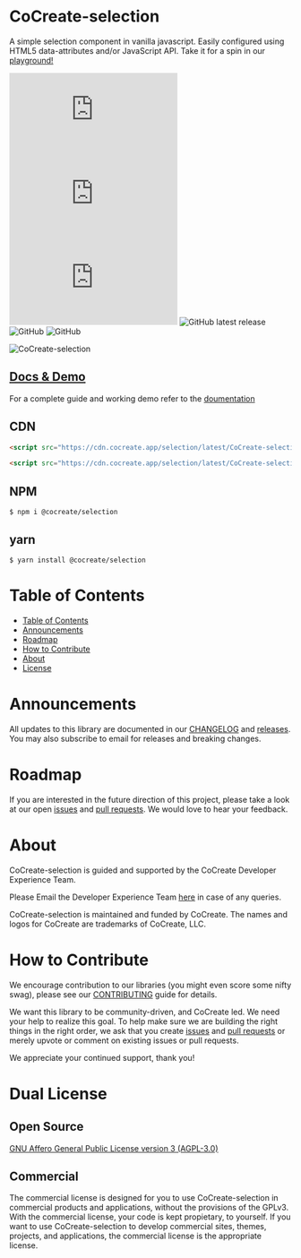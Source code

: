# CoCreate-selection

A simple selection component in vanilla javascript. Easily configured using HTML5 data-attributes and/or JavaScript API. Take it for a spin in our [playground!](https://cocreate.app/docs/selection)

![min file size in bytes](https://img.badgesize.io/https://cdn.cocreate.app/selection/latest/CoCreate-selection.min.js?style=flat-square&label=minified&color=orange)
![gzip file size in bytes](https://img.badgesize.io/https://cdn.cocreate.app/selection/latest/CoCreate-selection.min.js?compression=gzip&style=flat-square&label=gzip&color=yellow)
![brotlifile size in bytes](https://img.badgesize.io/https://cdn.cocreate.app/selection/latest/CoCreate-selection.min.js?compression=brotli&style=flat-square&label=brotli)
![GitHub latest release](https://img.shields.io/github/v/release/CoCreate-app/CoCreate-selection?style=flat-square)
![GitHub](https://img.shields.io/github/license/CoCreate-app/CoCreate-selection?style=flat-square)
![GitHub](https://img.shields.io/static/v1?style=flat-square&label=&message=Hiring&color=blueviolet)


![CoCreate-selection](https://cdn.cocreate.app/docs/CoCreate-selection.gif)

## [Docs & Demo](https://cocreate.app/docs/selection)

For a complete guide and working demo refer to the [doumentation](https://cocreate.app/docs/selection)

## CDN

```html
<script src="https://cdn.cocreate.app/selection/latest/CoCreate-selection.min.js"></script>
```

```html
<script src="https://cdn.cocreate.app/selection/latest/CoCreate-selection.min.css"></script>
```

## NPM

```shell
$ npm i @cocreate/selection
```

## yarn

```shell
$ yarn install @cocreate/selection
```

# Table of Contents

- [Table of Contents](#table-of-contents)
- [Announcements](#announcements)
- [Roadmap](#roadmap)
- [How to Contribute](#how-to-contribute)
- [About](#about)
- [License](#license)

<a name="announcements"></a>

# Announcements

All updates to this library are documented in our [CHANGELOG](https://github.com/CoCreate-app/CoCreate-selection/blob/master/CHANGELOG.md) and [releases](https://github.com/CoCreate-app/CoCreate-selection/releases). You may also subscribe to email for releases and breaking changes.

<a name="roadmap"></a>

# Roadmap

If you are interested in the future direction of this project, please take a look at our open [issues](https://github.com/CoCreate-app/CoCreate-selection/issues) and [pull requests](https://github.com/CoCreate-app/CoCreate-selection/pulls). We would love to hear your feedback.

<a name="about"></a>

# About

CoCreate-selection is guided and supported by the CoCreate Developer Experience Team.

Please Email the Developer Experience Team [here](mailto:develop@cocreate.app) in case of any queries.

CoCreate-selection is maintained and funded by CoCreate. The names and logos for CoCreate are trademarks of CoCreate, LLC.

<a name="contribute"></a>

# How to Contribute

We encourage contribution to our libraries (you might even score some nifty swag), please see our [CONTRIBUTING](https://github.com/CoCreate-app/CoCreate-selection/blob/master/CONTRIBUTING.md) guide for details.

We want this library to be community-driven, and CoCreate led. We need your help to realize this goal. To help make sure we are building the right things in the right order, we ask that you create [issues](https://github.com/CoCreate-app/CoCreate-selection/issues) and [pull requests](https://github.com/CoCreate-app/CoCreate-selection/pulls) or merely upvote or comment on existing issues or pull requests.

We appreciate your continued support, thank you!


# Dual License
## Open Source
[GNU Affero General Public License version 3 (AGPL-3.0)](https://github.com/CoCreate-app/CoCreate-selection/blob/master/LICENSE)

## Commercial
The commercial license is designed for you to use CoCreate-selection in commercial 
products and applications, without the provisions of the GPLv3. With the 
commercial license, your code is kept propietary, to yourself. If you 
want to use CoCreate-selection to develop commercial sites, themes, projects, and 
applications, the commercial license is the appropriate license.